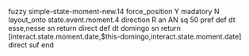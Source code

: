 fuzzy simple-state-moment-new.14
   force_position Y
   madatory N
   layout_onto state.event.moment.4
   direction R
   an AN
   sq 50
   pref 
   def 
    dt esse,nesse
    sn 
    return 
    direct 
   def 
    dt domingo
    sn 
    return [interact.state.moment.date,$this-domingo,interact.state.moment.date]
    direct 
   suf 
end
